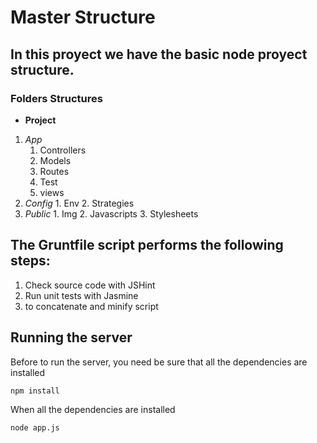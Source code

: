 Master Structure
===

In this proyect we have the basic node proyect structure.
---

### Folders Structures

- **Project**
 1. *App*
	  1. Controllers
	  2. Models
	  3. Routes
	  4. Test
	  5. views
  2. *Config*
    1. Env
    2. Strategies
  3. *Public*
    1. Img
    2. Javascripts
    3. Stylesheets

The Gruntfile script performs the following steps:
---
1. Check source code with JSHint
2. Run unit tests with Jasmine
3. to concatenate and minify script

Running the server
---

Before to run the server, you need be sure that all the dependencies are installed

    npm install

When all the dependencies are installed

    node app.js
